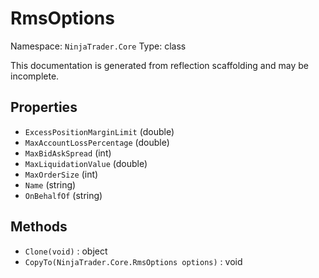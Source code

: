# RmsOptions

Namespace: `NinjaTrader.Core`
Type: class

This documentation is generated from reflection scaffolding and may be incomplete.

## Properties
- `ExcessPositionMarginLimit` (double)
- `MaxAccountLossPercentage` (double)
- `MaxBidAskSpread` (int)
- `MaxLiquidationValue` (double)
- `MaxOrderSize` (int)
- `Name` (string)
- `OnBehalfOf` (string)

## Methods
- `Clone(void)` : object
- `CopyTo(NinjaTrader.Core.RmsOptions options)` : void
